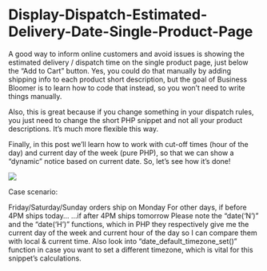 # Display-Dispatch-Estimated-Delivery-Date-Single-Product-Page
A good way to inform online customers and avoid issues is showing the estimated delivery / dispatch time on the single product page, just below the “Add to Cart” button. Yes, you could do that manually by adding shipping info to each product short description, but the goal of Business Bloomer is to learn how to code that instead, so you won’t need to write things manually.

Also, this is great because if you change something in your dispatch rules, you just need to change the short PHP snippet and not all your product descriptions. It’s much more flexible this way.

Finally, in this post we’ll learn how to work with cut-off times (hour of the day) and current day of the week (pure PHP), so that we can show a “dynamic” notice based on current date. So, let’s see how it’s done!

<img src="https://businessbloomer.com/wp-content/uploads/2020/03/woocommerce-dispatch-orderby-shipping-estimate-date-1024x501.png">


Case scenario:

Friday/Saturday/Sunday orders ship on Monday
For other days, if before 4PM ships today…
…if after 4PM ships tomorrow
Please note the “date(‘N’)” and the “date(‘H’)” functions, which in PHP they respectively give me the current day of the week and current hour of the day so I can compare them with local & current time. Also look into “date_default_timezone_set()” function in case you want to set a different timezone, which is vital for this snippet’s calculations.


